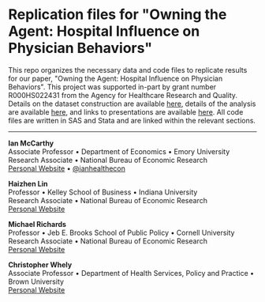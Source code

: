 # Replication files for "Owning the Agent: Hospital Influence on Physician Behaviors"

This repo organizes the necessary data and code files to replicate results for our paper, "Owning the Agent: Hospital Influence on Physician Behaviors". This project was supported in-part by grant number R000HS022431 from the Agency for Healthcare Research and Quality. Details on the dataset construction are available [here](data.md), details of the analysis are available [here](analysis.md), and links to presentations are available [here](present.md). All code files are written in SAS and Stata and are linked within the relevant sections.


------------------------------------------------------------------------
**Ian McCarthy**  
Associate Professor • Department of Economics • Emory University<br>
Research Associate • National Bureau of Economic Research<br>
[Personal Website](https://www.ianmccarthyecon.com) • [\@ianhealthecon](https://twitter.com/ianhealthecon)

**Haizhen Lin**<br>
Professor • Kelley School of Business • Indiana University<br>
Research Associate • National Bureau of Economic Research<br>
[Personal Website](https://www.haizhen-lin.com/)

**Michael Richards**<br>
Professor • Jeb E. Brooks School of Public Policy • Cornell University<br>
Research Associate • National Bureau of Economic Research<br>
[Personal Website](https://michaelrichards.yourwebsitespace.com/)

**Christopher Whely**<br>
Associate Professor • Department of Health Services, Policy and Practice • Brown University<br>
[Personal Website](https://vivo.brown.edu/display/cmwhaley)




